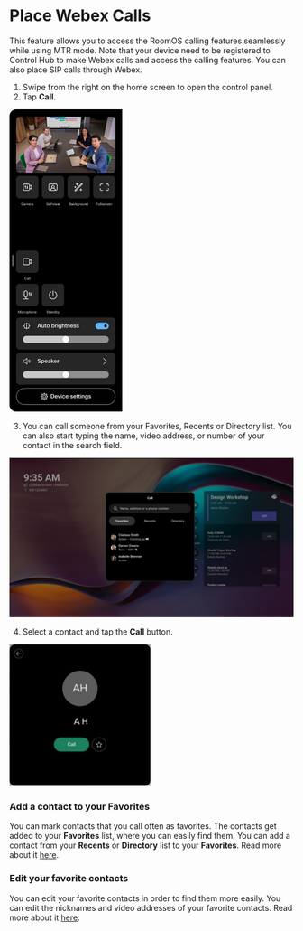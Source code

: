 # Place Webex Calls

This feature allows you to access the RoomOS calling features seamlessly while using MTR mode. Note that your device need to be registered to Control Hub to make Webex calls and access the calling features. You can also place SIP calls through Webex.

1. Swipe from the right on the home screen to open the control panel.
2. Tap **Call**.

<img src="/doc/images/MTR/Call_ControlPanel.png" style="width: 200px"/>
  
3. You can call someone from your Favorites, Recents or Directory list. You can also start typing the name, video address, or number of your contact in the search field. 

<img src="/doc/images/MTR/CallMenu.jpg" style="width: 600px"/>

4. Select a contact and tap the **Call** button.

<img src="/doc/images/MTR/RoomOSCall.jpg" style="width: 250px"/>


### Add a contact to your Favorites 

You can mark contacts that you call often as favorites. The contacts get added to your **Favorites** list, where you can easily find them. You can add a contact from your **Recents** or **Directory** list to your **Favorites**. Read more about it [here](https://help.webex.com/en-us/article/n1tk4q6/Edit-your-favorite-contacts-on-Board,-Desk,-and-Room-Series).

### Edit your favorite contacts

You can edit your favorite contacts in order to find them more easily. You can edit the nicknames and video addresses of your favorite contacts. Read more about it [here](https://help.webex.com/en-us/article/n1tk4q6/Edit-your-favorite-contacts-on-Board,-Desk,-and-Room-Series).

